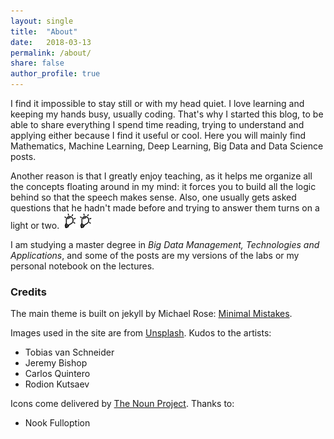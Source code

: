 ```yaml
---
layout: single
title:  "About"
date:   2018-03-13
permalink: /about/
share: false
author_profile: true
---
```


I find it impossible to stay still or with my head quiet. I love learning and keeping my hands busy, usually coding. That's why I started this blog, to be able to share everything I spend time reading, trying to understand and applying either because I find it useful or cool. Here you will mainly find Mathematics, Machine Learning, Deep Learning, Big Data and Data Science posts.

Another reason is that I greatly enjoy teaching, as it helps me organize all the concepts floating around in my mind: it forces you to build all the logic behind so that the speech makes sense. Also, one usually gets asked questions that he hadn't made before and trying to answer them turns on a light or two. <img src="/assets/images/light.png" style="width:25px;height:25px;"><img src="/assets/images/light.png" style="width:25px;height:25px;">

I am studying a master degree in *Big Data Management, Technologies and Applications*, and some of the posts are my versions of the labs or my personal notebook on the lectures.


### Credits

The main theme is built on jekyll by Michael Rose: [Minimal Mistakes](https://mademistakes.com/work/minimal-mistakes-jekyll-theme/).

Images used in the site are from [Unsplash](https://unsplash.com/). Kudos to the artists:

* Tobias van Schneider
* Jeremy Bishop
* Carlos Quintero
* Rodion Kutsaev

Icons come delivered by [The Noun Project](https://thenounproject.com/). Thanks to:

* Nook Fulloption